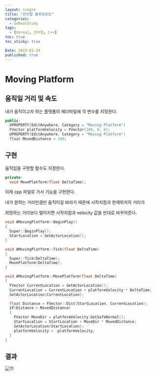```yaml
---
layout: single
title: "언리얼 블루프린트"
categories:
  - UnRealStudy
tags:
  - [Unreal, 언리얼, C++]
toc: true
toc_sticky: true

Date: 2023-01-24
published: true
---
```


# Moving Platform

## 움직일 거리 및 속도

내가 움직이고자 하는 플랫폼의 헤더파일에 각 변수를 지정한다.
```cpp
public:
  UPROPERTY(EditAnywhere, Category = "Moving Platform")
  FVector platformVelocity = FVector(100, 0, 0);
  UPROPERTY(EditAnywhere, Category = "Moving Platform")
  float MovedDistance = 100;
```

## 구현
움직임을 구현할 함수도 지정한다.
```cpp
private:
  void MovePlatform(float DeltaTime);
```
이제 cpp 파일로 가서 기능을 구현한다.

내가 원하는 거리만큼만 움직이길 바라기 때문에 시작지점과 현재위치의 거리가

희망하는 거리보다 멀어지면 시작지점과 velocity 값을 반대로 바꾸어준다.
```cpp
void AMovingPlatform::BeginPlay()
{
  Super::BeginPlay();
  StartLocation = GetActorLocation();
}

void AMovingPlatform::Tick(float DeltaTime)
{
  Super::Tick(DeltaTime);
  MovePlatform(DeltaTime);
}

void AMovingPlatform::MovePlatform(float DeltaTime)
{
  FVector CurrentLocation = GetActorLocation();
  CurrentLocation = CurrentLocation + platformVelocity * DeltaTime;
  SetActorLocation(CurrentLocation);

  float Distance = FVector::Dist(StartLocation, CurrentLocation);
  if(Distance > MovedDistance)
  {
    FVector MoveDir = platformVelocity.GetSafeNormal();
    StartLocation = StartLocation + MoveDir * MovedDistance;
    SetActorLocation(StartLocation);
    platformVelocity = -platformVelocity;
  }
}
```

## 결과
![11](https://user-images.githubusercontent.com/87271529/214235938-3bd4f887-b929-4646-97db-20a082bf2a4b.gif)
